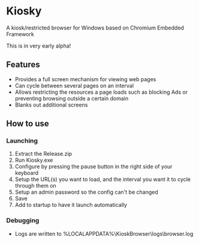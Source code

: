 # Kiosky
A kiosk/restricted browser for Windows based on Chromium Embedded Framework

This is in very early alpha!

## Features
 * Provides a full screen mechanism for viewing web pages
 * Can cycle between several pages on an interval
 * Allows restricting the resources a page loads such as blocking Ads or preventing browsing outside a certain domain
 * Blanks out additional screens
 
## How to use
### Launching
 1. Extract the Release.zip
 1. Run Kiosky.exe
 1. Configure by pressing the pause button in the right side of your keyboard
 1. Setup the URL(s) you want to load, and the interval you want it to cycle through them on
 1. Setup an admin password so the config can't be changed
 1. Save
 1. Add to startup to have it launch automatically
 
### Debugging
 * Logs are written to %LOCALAPPDATA%\KioskBrowser\logs\browser.log
